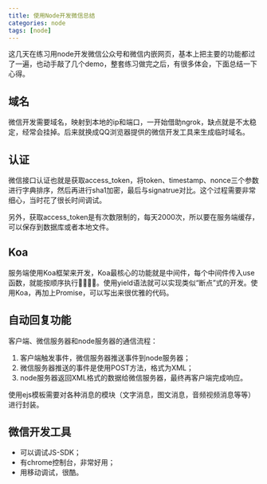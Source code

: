 ```yaml
---
title: 使用Node开发微信总结
categories: node
tags: [node]
---
```


这几天在练习用node开发微信公众号和微信内嵌网页，基本上把主要的功能都过了一遍，也动手敲了几个demo，整套练习做完之后，有很多体会，下面总结一下心得。

## 域名

微信开发需要域名，映射到本地的ip和端口，一开始借助ngrok，缺点就是不太稳定，经常会挂掉。后来就换成QQ浏览器提供的微信开发工具来生成临时域名。

## 认证

微信接口认证也就是获取access_token，将token、timestamp、nonce三个参数进行字典排序，然后再进行sha1加密，最后与signatrue对比。这个过程需要非常细心，当时花了很长时间调试。

另外，获取access_token是有次数限制的，每天2000次，所以要在服务端缓存，可以保存到数据库或者本地文件。

## Koa

服务端使用Koa框架来开发，Koa最核心的功能就是中间件，每个中间件传入use函数，就能按顺序执行。使用yield语法就可以实现类似“断点”式的开发。使用Koa，再加上Promise，可以写出来很优雅的代码。

## 自动回复功能

客户端、微信服务器和node服务器的通信流程：

1. 客户端触发事件，微信服务器推送事件到node服务器；
2. 微信服务器推送的事件是使用POST方法，格式为XML；
3. node服务器返回XML格式的数据给微信服务器，最终再客户端完成响应。

使用ejs模板需要对各种消息的模块（文字消息，图文消息，音频视频消息等等）进行封装。

## 微信开发工具

- 可以调试JS-SDK；
- 有chrome控制台，非常好用；
- 用移动调试，很酷。

